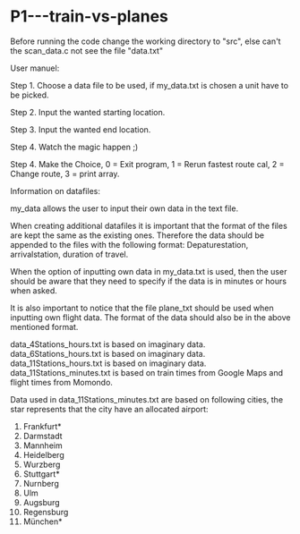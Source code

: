 # P1---train-vs-planes


Before running the code change the working directory to "src", else can't the scan_data.c not see the file "data.txt"

User manuel: 

Step 1. Choose a data file to be used, if my_data.txt is chosen a unit have to be picked.

Step 2. Input the wanted starting location.

Step 3. Input the wanted end location.

Step 4. Watch the magic happen ;)

Step 4. Make the Choice, 
0 = Exit program, 
1 = Rerun fastest route cal, 
2 = Change route, 
3 = print array. 




Information on datafiles:

my_data allows the user to input their own data in the text file. 

When creating additional datafiles it is important that the format of the files are kept the same as the existing ones. Therefore the data should be appended to the files with the following format: 
Depaturestation, arrivalstation, duration of travel.

When the option of inputting own data in my_data.txt is used, then the user should be aware that they need to specify if the data is in minutes or hours when asked.

It is also important to notice that the file plane_txt should be used when inputting own flight data. The format of the data should also be in the above mentioned format.


data_4Stations_hours.txt is based on imaginary data. <br />
data_6Stations_hours.txt is based on imaginary data. <br />
data_11Stations_hours.txt is based on imaginary data. <br />
data_11Stations_minutes.txt is based on train times from Google Maps and flight times from Momondo.<br />

Data used in data_11Stations_minutes.txt are based on following cities,
the star represents that the city have an allocated airport:
1. Frankfurt*
2. Darmstadt
3. Mannheim
4. Heidelberg
5. Wurzberg
6. Stuttgart*
7. Nurnberg
8. Ulm
9. Augsburg
10. Regensburg
11. München*
